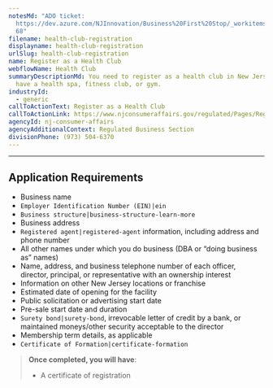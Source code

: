 ```yaml
---
notesMd: "ADO ticket:
  https://dev.azure.com/NJInnovation/Business%20First%20Stop/_workitems/edit/40\
  68"
filename: health-club-registration
displayname: health-club-registration
urlSlug: health-club-registration
name: Register as a Health Club
webflowName: Health Club
summaryDescriptionMd: You need to register as a health club in New Jersey if you
  have a health spa, fitness club, or gym.
industryId:
  - generic
callToActionText: Register as a Health Club
callToActionLink: https://www.njconsumeraffairs.gov/regulated/Pages/Regulated-Business-Online-Registration.aspx
agencyId: nj-consumer-affairs
agencyAdditionalContext: Regulated Business Section
divisionPhone: (973) 504-6370
---
```


---

## Application Requirements

- Business name
- `Employer Identification Number (EIN)|ein`
- `Business structure|business-structure-learn-more`
- Business address
- `Registered agent|registered-agent` information, including address and phone number
- All other names under which you do business (DBA or “doing business as” names)
- Name, address, and business telephone number of each officer, director, principal, or representative with an ownership interest
- Information on other New Jersey locations or franchise
- Estimated date of opening for the facility
- Public solicitation or advertising start date
- Pre-sale start date and duration
- `Surety bond|surety-bond`, irrevocable letter of credit by a bank, or maintained moneys/other security acceptable to the director
- Membership term details, as applicable
- `Certificate of Formation|certificate-formation`

> **Once completed, you will have**:
>
> - A certificate of registration
